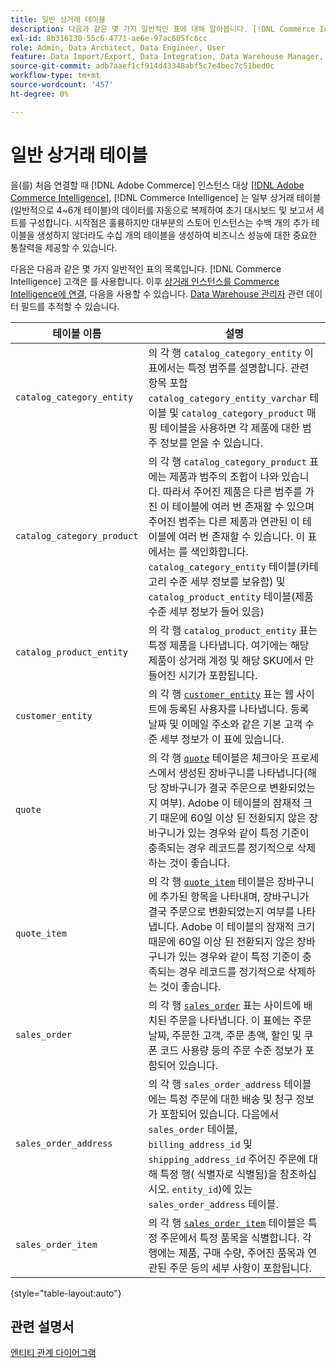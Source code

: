 ```yaml
---
title: 일반 상거래 테이블
description: 다음과 같은 몇 가지 일반적인 표에 대해 알아봅니다. [!DNL Commerce Intelligence] 고객은 를 사용합니다.
exl-id: 8b316130-55c6-4771-ae6e-97ac605fc6cc
role: Admin, Data Architect, Data Engineer, User
feature: Data Import/Export, Data Integration, Data Warehouse Manager, Commerce Tables
source-git-commit: adb7aaef1cf914d43348abf5c7e4bec7c51bed0c
workflow-type: tm+mt
source-wordcount: '457'
ht-degree: 0%

---
```


# 일반 상거래 테이블

을(를) 처음 연결할 때 [!DNL Adobe Commerce] 인스턴스 대상 [[!DNL Adobe Commerce Intelligence]](../importing-data/integrations/magento.md), [!DNL Commerce Intelligence] 는 일부 상거래 테이블(일반적으로 4~6개 테이블)의 데이터를 자동으로 복제하여 초기 대시보드 및 보고서 세트를 구성합니다. 시작점은 훌륭하지만 대부분의 스토어 인스턴스는 수백 개의 추가 테이블을 생성하지 않더라도 수십 개의 테이블을 생성하여 비즈니스 성능에 대한 중요한 통찰력을 제공할 수 있습니다.

다음은 다음과 같은 몇 가지 일반적인 표의 목록입니다. [!DNL Commerce Intelligence] 고객은 를 사용합니다. 이후 [상거래 인스턴스를 Commerce Intelligence에 연결](../../data-analyst/importing-data/integrations/magento.md), 다음을 사용할 수 있습니다. [Data Warehouse 관리자](../../data-analyst/data-warehouse-mgr/tour-dwm.md) 관련 데이터 필드를 추적할 수 있습니다.

| 테이블 이름 | 설명 |
|---|---|
| `catalog_category_entity` | 의 각 행 `catalog_category_entity` 이 표에서는 특정 범주를 설명합니다. 관련 항목 포함 `catalog_category_entity_varchar` 테이블 및 `catalog_category_product` 매핑 테이블을 사용하면 각 제품에 대한 범주 정보를 얻을 수 있습니다. |
| `catalog_category_product` | 의 각 행 `catalog_category_product` 표에는 제품과 범주의 조합이 나와 있습니다. 따라서 주어진 제품은 다른 범주를 가진 이 테이블에 여러 번 존재할 수 있으며 주어진 범주는 다른 제품과 연관된 이 테이블에 여러 번 존재할 수 있습니다. 이 표에서는 를 색인화합니다. `catalog_category_entity` 테이블(카테고리 수준 세부 정보를 보유함) 및 `catalog_product_entity` 테이블(제품 수준 세부 정보가 들어 있음) |
| `catalog_product_entity` | 의 각 행 `catalog_product_entity` 표는 특정 제품을 나타냅니다. 여기에는 해당 제품이 상거래 계정 및 해당 SKU에서 만들어진 시기가 포함됩니다. |
| `customer_entity` | 의 각 행 [`customer_entity`](../data-warehouse-mgr/cust-ent-table.md) 표는 웹 사이트에 등록된 사용자를 나타냅니다. 등록 날짜 및 이메일 주소와 같은 기본 고객 수준 세부 정보가 이 표에 있습니다. |
| `quote` | 의 각 행 [`quote`](../data-warehouse-mgr/sales-flat-quote-table.md) 테이블은 체크아웃 프로세스에서 생성된 장바구니를 나타냅니다(해당 장바구니가 결국 주문으로 변환되었는지 여부). Adobe 이 테이블의 잠재적 크기 때문에 60일 이상 된 전환되지 않은 장바구니가 있는 경우와 같이 특정 기준이 충족되는 경우 레코드를 정기적으로 삭제하는 것이 좋습니다. |
| `quote_item` | 의 각 행 [`quote_item`](../data-warehouse-mgr/sales-flat-quote-item-table.md) 테이블은 장바구니에 추가된 항목을 나타내며, 장바구니가 결국 주문으로 변환되었는지 여부를 나타냅니다. Adobe 이 테이블의 잠재적 크기 때문에 60일 이상 된 전환되지 않은 장바구니가 있는 경우와 같이 특정 기준이 충족되는 경우 레코드를 정기적으로 삭제하는 것이 좋습니다. |
| `sales_order` | 의 각 행 [`sales_order`](../data-warehouse-mgr/sales-flat-order-table.md) 표는 사이트에 배치된 주문을 나타냅니다. 이 표에는 주문 날짜, 주문한 고객, 주문 총액, 할인 및 쿠폰 코드 사용량 등의 주문 수준 정보가 포함되어 있습니다. |
| `sales_order_address` | 의 각 행 `sales_order_address` 테이블에는 특정 주문에 대한 배송 및 청구 정보가 포함되어 있습니다. 다음에서 `sales_order` 테이블, `billing_address_id` 및 `shipping_address_id` 주어진 주문에 대해 특정 행( 식별자로 식별됨)을 참조하십시오. `entity_id`)에 있는 `sales_order_address` 테이블. |
| `sales_order_item` | 의 각 행 [`sales_order_item`](../data-warehouse-mgr/sales-flat-quote-item-table.md) 테이블은 특정 주문에서 특정 품목을 식별합니다. 각 행에는 제품, 구매 수량, 주어진 품목과 연관된 주문 등의 세부 사항이 포함됩니다. |

{style="table-layout:auto"}

## 관련 설명서

[엔티티 관계 다이어그램](../data-warehouse-mgr/entity-rel-diag.md)
